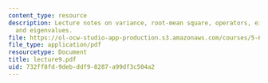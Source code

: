 ```yaml
---
content_type: resource
description: Lecture notes on variance, root-mean square, operators, eigenfunctions,
  and eigenvalues.
file: https://ol-ocw-studio-app-production.s3.amazonaws.com/courses/5-61-physical-chemistry-fall-2007/732ff8fd9debddf98287a99df3c504a2_lecture9.pdf
file_type: application/pdf
resourcetype: Document
title: lecture9.pdf
uid: 732ff8fd-9deb-ddf9-8287-a99df3c504a2
---
```

